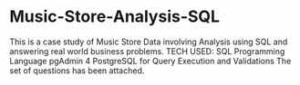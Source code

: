 # Music-Store-Analysis-SQL
This is a case study of Music Store Data involving Analysis using SQL and answering real world business problems.
TECH USED:
SQL Programming Language
pgAdmin 4 PostgreSQL for Query Execution and Validations
The set of questions has been attached.
